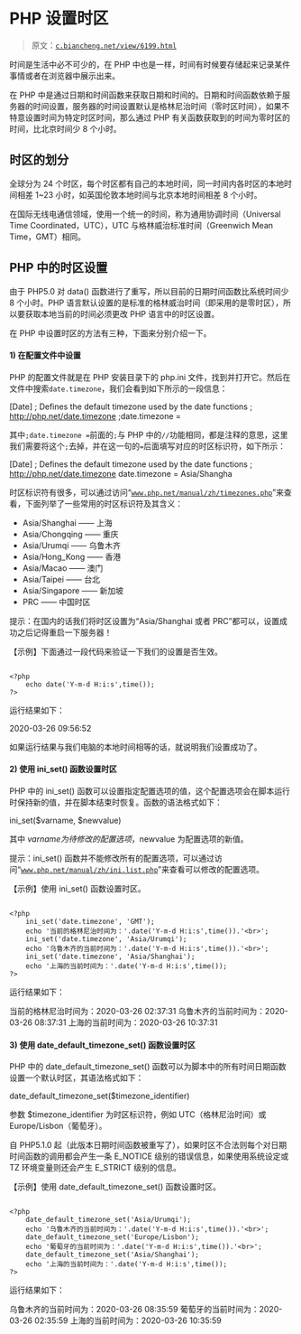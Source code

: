 # PHP 设置时区

> 原文：[`c.biancheng.net/view/6199.html`](http://c.biancheng.net/view/6199.html)

时间是生活中必不可少的，在 PHP 中也是一样，时间有时候要存储起来记录某件事情或者在浏览器中展示出来。

在 PHP 中是通过日期和时间函数来获取日期和时间的。日期和时间函数依赖于服务器的时间设置，服务器的时间设置默认是格林尼治时间（零时区时间），如果不特意设置时间为特定时区时间，那么通过 PHP 有关函数获取到的时间为零时区的时间，比北京时间少 8 个小时。

## 时区的划分

全球分为 24 个时区，每个时区都有自己的本地时间，同一时间内各时区的本地时间相差 1~23 小时，如英国伦敦本地时间与北京本地时间相差 8 个小时。

在国际无线电通信领域，使用一个统一的时间，称为通用协调时间（Universal Time Coordinated，UTC），UTC 与格林威治标准时间（Greenwich Mean Time，GMT）相同。

## PHP 中的时区设置

由于 PHP5.0 对 data() 函数进行了重写，所以目前的日期时间函数比系统时间少 8 个小时。PHP 语言默认设置的是标准的格林威治时间（即采用的是零时区），所以要获取本地当前的时间必须更改 PHP 语言中的时区设置。

在 PHP 中设置时区的方法有三种，下面来分别介绍一下。

#### 1) 在配置文件中设置

PHP 的配置文件就是在 PHP 安装目录下的 php.ini 文件，找到并打开它。然后在文件中搜索`date.timezone`，我们会看到如下所示的一段信息：

[Date]
; Defines the default timezone used by the date functions
; http://php.net/date.timezone
;date.timezone =

其中`;date.timezone =`前面的`;`与 PHP 中的`//`功能相同，都是注释的意思，这里我们需要将这个`;`去掉，并在这一句的`=`后面填写对应的时区标识符，如下所示：

[Date]
; Defines the default timezone used by the date functions
; http://php.net/date.timezone
date.timezone = Asia/Shangha

时区标识符有很多，可以通过访问“[`www.php.net/manual/zh/timezones.php`](https://www.php.net/manual/zh/timezones.php)”来查看，下面列举了一些常用的时区标识符及其含义：

*   Asia/Shanghai —— 上海
*   Asia/Chongqing —— 重庆
*   Asia/Urumqi —— 乌鲁木齐
*   Asia/Hong_Kong —— 香港
*   Asia/Macao —— 澳门
*   Asia/Taipei —— 台北
*   Asia/Singapore —— 新加坡
*   PRC —— 中国时区

提示：在国内的话我们将时区设置为“Asia/Shanghai 或者 PRC”都可以，设置成功之后记得重启一下服务器！

【示例】下面通过一段代码来验证一下我们的设置是否生效。

```

<?php
    echo date('Y-m-d H:i:s',time());
?>
```

运行结果如下：

2020-03-26 09:56:52

如果运行结果与我们电脑的本地时间相等的话，就说明我们设置成功了。

#### 2) 使用 ini_set() 函数设置时区

PHP 中的 ini_set() 函数可以设置指定配置选项的值，这个配置选项会在脚本运行时保持新的值，并在脚本结束时恢复。函数的语法格式如下：

ini_set($varname, $newvalue)

其中 $varname 为待修改的配置选项，$newvalue 为配置选项的新值。

提示：ini_set() 函数并不能修改所有的配置选项，可以通过访问“[`www.php.net/manual/zh/ini.list.php`](https://www.php.net/manual/zh/ini.list.php)”来查看可以修改的配置选项。

【示例】使用 ini_set() 函数设置时区。

```

<?php
    ini_set('date.timezone', 'GMT');
    echo '当前的格林尼治时间为：'.date('Y-m-d H:i:s',time()).'<br>';
    ini_set('date.timezone', 'Asia/Urumqi');
    echo '乌鲁木齐的当前时间为：'.date('Y-m-d H:i:s',time()).'<br>';
    ini_set('date.timezone', 'Asia/Shanghai');
    echo '上海的当前时间为：'.date('Y-m-d H:i:s',time());
?>
```

运行结果如下：

当前的格林尼治时间为：2020-03-26 02:37:31
乌鲁木齐的当前时间为：2020-03-26 08:37:31
上海的当前时间为：2020-03-26 10:37:31

#### 3) 使用 date_default_timezone_set() 函数设置时区

PHP 中的 date_default_timezone_set() 函数可以为脚本中的所有时间日期函数设置一个默认时区，其语法格式如下：

date_default_timezone_set($timezone_identifier)

参数 $timezone_identifier 为时区标识符，例如 UTC（格林尼治时间）或 Europe/Lisbon（葡萄牙）。

自 PHP5.1.0 起（此版本日期时间函数被重写了），如果时区不合法则每个对日期时间函数的调用都会产生一条 E_NOTICE 级别的错误信息，如果使用系统设定或 TZ 环境变量则还会产生 E_STRICT 级别的信息。

【示例】使用 date_default_timezone_set() 函数设置时区。

```

<?php
    date_default_timezone_set('Asia/Urumqi');
    echo '乌鲁木齐的当前时间为：'.date('Y-m-d H:i:s',time()).'<br>';
    date_default_timezone_set('Europe/Lisbon');
    echo '葡萄牙的当前时间为：'.date('Y-m-d H:i:s',time()).'<br>';
    date_default_timezone_set('Asia/Shanghai');
    echo '上海的当前时间为：'.date('Y-m-d H:i:s',time());
?>
```

运行结果如下：

乌鲁木齐的当前时间为：2020-03-26 08:35:59
葡萄牙的当前时间为：2020-03-26 02:35:59
上海的当前时间为：2020-03-26 10:35:59